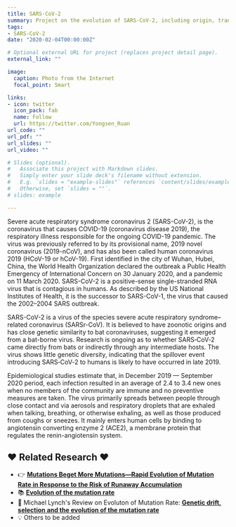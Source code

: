 ```yaml
---
title: SARS-CoV-2
summary: Project on the evolution of SARS-CoV-2, including origin, transmission, adaptive evolution, etc.
tags:
- SARS-CoV-2
date: "2020-02-04T00:00:00Z"

# Optional external URL for project (replaces project detail page).
external_link: ""

image:
  caption: Photo from the Internet
  focal_point: Smart

links:
- icon: twitter
  icon_pack: fab
  name: Follow
  url: https://twitter.com/Yongsen_Ruan
url_code: ""
url_pdf: ""
url_slides: ""
url_video: ""

# Slides (optional).
#   Associate this project with Markdown slides.
#   Simply enter your slide deck's filename without extension.
#   E.g. `slides = "example-slides"` references `content/slides/example-slides.md`.
#   Otherwise, set `slides = ""`.
# slides: example

---
```


Severe acute respiratory syndrome coronavirus 2 (SARS-CoV-2), is the coronavirus that causes COVID-19 (coronavirus disease 2019), the respiratory illness responsible for the ongoing COVID-19 pandemic. The virus was previously referred to by its provisional name, 2019 novel coronavirus (2019-nCoV), and has also been called human coronavirus 2019 (HCoV-19 or hCoV-19). First identified in the city of Wuhan, Hubei, China, the World Health Organization declared the outbreak a Public Health Emergency of International Concern on 30 January 2020, and a pandemic on 11 March 2020. SARS-CoV-2 is a positive-sense single-stranded RNA virus that is contagious in humans. As described by the US National Institutes of Health, it is the successor to SARS-CoV-1, the virus that caused the 2002–2004 SARS outbreak.

SARS-CoV-2 is a virus of the species severe acute respiratory syndrome–related coronavirus (SARSr-CoV). It is believed to have zoonotic origins and has close genetic similarity to bat coronaviruses, suggesting it emerged from a bat-borne virus. Research is ongoing as to whether SARS‑CoV‑2 came directly from bats or indirectly through any intermediate hosts. The virus shows little genetic diversity, indicating that the spillover event introducing SARS‑CoV‑2 to humans is likely to have occurred in late 2019.

Epidemiological studies estimate that, in December 2019 — September 2020 period, each infection resulted in an average of 2.4 to 3.4 new ones when no members of the community are immune and no preventive measures are taken. The virus primarily spreads between people through close contact and via aerosols and respiratory droplets that are exhaled when talking, breathing, or otherwise exhaling, as well as those produced from coughs or sneezes. It mainly enters human cells by binding to angiotensin converting enzyme 2 (ACE2), a membrane protein that regulates the renin-angiotensin system.


## ❤️ Related Research ❤️

- 👉 [**Mutations Beget More Mutations—Rapid Evolution of Mutation Rate in Response to the Risk of Runaway Accumulation**](https://academic.oup.com/mbe/article/37/4/1007/5645182?login=true)
- 📚 [**Evolution of the mutation rate**](https://www.sciencedirect.com/science/article/abs/pii/S0168952510001034)
- 💬 Michael Lynch's Review on Evoluton of Mutation Rate: [**Genetic drift, selection and the evolution of the mutation rate**](https://www.nature.com/articles/nrg.2016.104)
- 💡 Others to be added